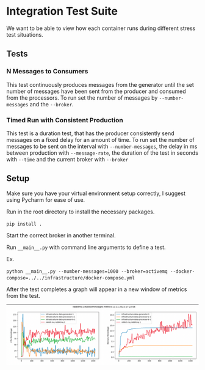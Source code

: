 # Integration Test Suite

We want to be able to view how each container runs during different stress
test situations. 

## Tests

### N Messages to Consumers
This test continuously produces messages from the generator until the set number
of messages have been sent from the producer and consumed from the processors.
To run set the number of messages by `--number-messages` and the `--broker`.

### Timed Run with Consistent Production
This test is a duration test, that has the producer consistently send messages
on a fixed delay for an amount of time. To run set the number of messages to be
sent on the interval with `--number-messages`, the delay in ms between production
with `--message-rate`, the duration of the test in seconds with `--time` and the current
broker with `--broker`

## Setup
Make sure you have your virtual environment setup correctly, I suggest
using Pycharm for ease of use. 

Run in the root directory to install the necessary packages.

`pip install .`

Start the correct broker in another terminal.

Run `__main__.py` with command line arguments to define a test.

Ex.

`python __main__.py --number-messages=1000 --broker=activemq --docker-compose=../../infrastructure/docker-compose.yml`

After the test completes a graph will appear in a new window of metrics from the test.

![img.png](rabbitmq_test.png)
